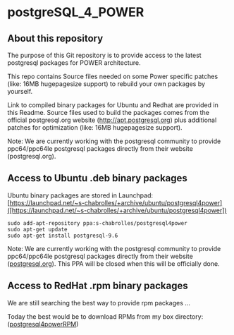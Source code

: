 # postgreSQL_4_POWER

## About this repository

The purpose of this Git repository is to provide access to the latest postgresql packages for POWER  architecture.

This repo contains Source files needed on some Power specific patches (like: 16MB hugepagesize support) to rebuild your own packages by yourself.

Link to compiled binary packages for Ubuntu and Redhat are provided in this Readme.
Source files used to build the packages comes from the official postgresql.org website (http://apt.postgresql.org) plus additional patches for optimization (like: 16MB hugepagesize support).

Note: We are currently working with the postgresql community to provide ppc64/ppc64le postgresql packages directly from their website (postgresql.org).

## Access to Ubuntu .deb binary packages

Ubuntu binary packages are stored in Launchpad:
[https://launchpad.net/~s-chabrolles/+archive/ubuntu/postgresql4power]([https://launchpad.net/~s-chabrolles/+archive/ubuntu/postgresql4power])

    sudo add-apt-repository ppa:s-chabrolles/postgresql4power
    sudo apt-get update
    sudo apt-get install postgresql-9.6

Note: We are currently working with the postgresql community to provide ppc64/ppc64le postgresql packages directly from their website ([postgresql.org](https://www.postgresql.org/)). This PPA will be closed when this will be officially done.

## Access to RedHat .rpm binary packages
We are still searching the best way to provide rpm packages …

Today the best would be to download RPMs from my box directory:
([postgresql4powerRPM](https://ibm.box.com/v/postgresql4powerRPM))
